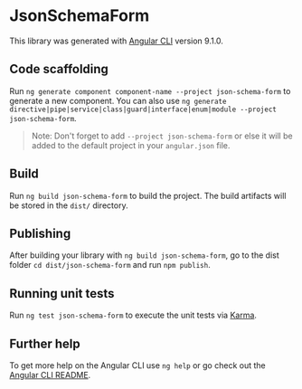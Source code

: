 # JsonSchemaForm

This library was generated with [Angular CLI](https://github.com/angular/angular-cli) version 9.1.0.

## Code scaffolding

Run `ng generate component component-name --project json-schema-form` to generate a new component. You can also use `ng generate directive|pipe|service|class|guard|interface|enum|module --project json-schema-form`.
> Note: Don't forget to add `--project json-schema-form` or else it will be added to the default project in your `angular.json` file. 

## Build

Run `ng build json-schema-form` to build the project. The build artifacts will be stored in the `dist/` directory.

## Publishing

After building your library with `ng build json-schema-form`, go to the dist folder `cd dist/json-schema-form` and run `npm publish`.

## Running unit tests

Run `ng test json-schema-form` to execute the unit tests via [Karma](https://karma-runner.github.io).

## Further help

To get more help on the Angular CLI use `ng help` or go check out the [Angular CLI README](https://github.com/angular/angular-cli/blob/master/README.md).

